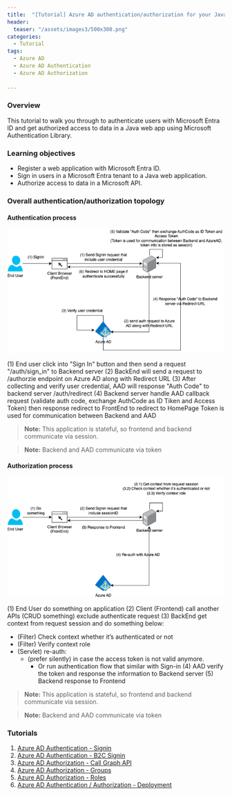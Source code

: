 ```yaml
---
title:  "[Tutorial] Azure AD authentication/authorization for your Java application"
header:
  teaser: "/assets/images3/500x300.png"
categories: 
  - Tutorial
tags:
  - Azure AD
  - Azure AD Authentication
  - Azure AD Authorization

---
```


### Overview
This tutorial to walk you through to authenticate users with Microsoft Entra ID and get authorized access to data in a Java web app using Microsoft Authentication Library.

### Learning objectives
<ul>
  <li>Register a web application with Microsoft Entra ID.</li>
  <li>Sign in users in a Microsoft Entra tenant to a Java web application.</li>
  <li>Authorize access to data in a Microsoft API.</li>
</ul>

### Overall authentication/authorization topology
#### Authentication process
![Authentication](/assets/images/Authentication.png)

(1) End user click into "Sign In" button and then send a request "/auth/sign_in" to Backend server
(2) BackEnd will send a request to /authorzie endpoint on Azure AD along with Redirect URL
(3) After collecting and verify user credential, AAD will response "Auth Code" to backend server /auth/redirect
(4) Backend server handle AAD callback request (validate auth code, exchange AuthCode as ID Tiken and Access Token) then response redirect to FrontEnd to redirect to HomePage
Token is used for communication between Backend and AAD

> **Note:** This application is stateful, so frontend and backend communicate via session.

> **Note:** Backend and AAD communicate via token

#### Authorization process
![Authorization](/assets/images/Authorization.png)

(1) End User do something on application
(2) Client (Frontend) call another APIs (CRUD something) exclude authenticate request
(3) BackEnd get context from request session and do something below:
- (Filter) Check context whether it’s authenticated or not
- (Filter) Verify context role
- (Servlet) re-auth:
    - (prefer silently) in case the access token is not valid anymore.
        - Or run authentication flow that similar with Sign-in
(4) AAD verify the token and response the information to Backend server
(5) Backend response to Frontend

> **Note:** This application is stateful, so frontend and backend communicate via session.

> **Note:** Backend and AAD communicate via token

### Tutorials
1. [Azure AD Authentication - Signin](https://dattranclouds.github.io/tutorial/azuread-authentication-signin/)
2. [Azure AD Authentication - B2C Signin](https://dattranclouds.github.io/tutorial/azuread-authentication-b2csignin/)
3. [Azure AD Authorization - Call Graph API](https://dattranclouds.github.io/tutorial/azuread-authorization-callgraphapi/)
4. [Azure AD Authorization - Groups](https://dattranclouds.github.io/tutorial/azuread-authorization-groups/)
5. [Azure AD Authorization - Roles](https://dattranclouds.github.io/tutorial/azuread-authorization-roles/)
6. [Azure AD Authentication / Authorization - Deployment](https://dattranclouds.github.io/tutorial/azuread-deployment/)
